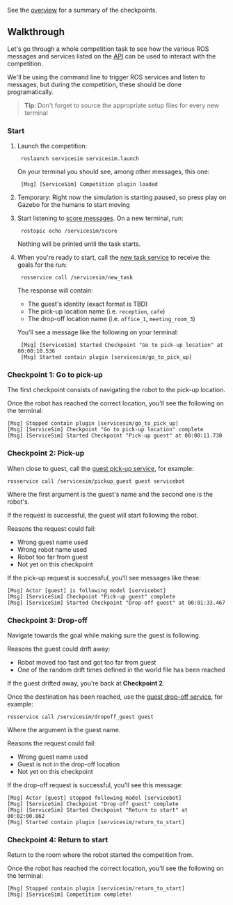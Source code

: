 See the [overview](https://bitbucket.org/osrf/servicesim/wiki/Checkpoints%20overview) for a summary of the checkpoints.

## Walkthrough

Let's go through a whole competition task to see how the various ROS messages and 
services listed on the
[API](https://bitbucket.org/osrf/servicesim/wiki/API)
can be used to interact with the competition.

We'll be using the command line to trigger ROS services and listen to messages, but
during the competition, these should be done programatically.

> **Tip**: Don't forget to source the appropriate setup files for every new terminal

### Start

1. Launch the competition:

        roslaunch servicesim servicesim.launch

    On your terminal you should see, among other messages, this one:

        [Msg] [ServiceSim] Competition plugin loaded

1. Temporary:  Right now the simulation is starting paused, so press play on Gazebo for the humans to start moving 

1. Start listening to 
[score messages](https://bitbucket.org/osrf/servicesim/src/default/servicesim_competition/msg/Score.msg).
On a new terminal, run:

        rostopic echo /servicesim/score

    Nothing will be printed until the task starts.

1. When you're ready to start, call the 
[new task service](https://bitbucket.org/osrf/servicesim/src/default/servicesim_competition/srv/NewTask.srv)
to receive the goals for the run:

        rosservice call /servicesim/new_task

    The response will contain:

    * The guest's identity (exact format is TBD)
    * The pick-up location name (i.e. `reception`, `cafe`)
    * The drop-off location name (i.e. `office_1`, `meeting_room_3`)

    You'll see a message like the following on your terminal:

        [Msg] [ServiceSim] Started Checkpoint "Go to pick-up location" at 00:00:10.536
        [Msg] Started contain plugin [servicesim/go_to_pick_up]

### Checkpoint 1: Go to pick-up

The first checkpoint consists of navigating the robot to the pick-up location.

Once the robot has reached the correct location, you'll see the following on
the terminal:

    [Msg] Stopped contain plugin [servicesim/go_to_pick_up]
    [Msg] [ServiceSim] Checkpoint "Go to pick-up location" complete
    [Msg] [ServiceSim] Started Checkpoint "Pick-up guest" at 00:00:11.730

### Checkpoint 2: Pick-up

When close to guest, call the 
[guest pick-up service](https://bitbucket.org/osrf/servicesim/src/default/servicesim_competition/srv/PickUpGuest.srv),
for example:

    rosservice call /servicesim/pickup_guest guest servicebot

Where the first argument is the guest's name and the second one is the robot's.

If the request is successful, the guest will start following the robot.

Reasons the request could fail:

* Wrong guest name used
* Wrong robot name used
* Robot too far from guest
* Not yet on this checkpoint

If the pick-up request is successful, you'll see messages like these:

    [Msg] Actor [guest] is following model [servicebot]
    [Msg] [ServiceSim] Checkpoint "Pick-up guest" complete
    [Msg] [ServiceSim] Started Checkpoint "Drop-off guest" at 00:01:33.467

### Checkpoint 3: Drop-off

Navigate towards the goal while making sure the guest is following.

Reasons the guest could drift away:

* Robot moved too fast and got too far from guest
* One of the random drift times defined in the world file has been reached

If the guest drifted away, you're back at **Checkpoint 2**.

Once the destination has been reached, use the
[guest drop-off service](https://bitbucket.org/osrf/servicesim/src/default/servicesim_competition/srv/DropOffGuest.srv),
for example:

    rosservice call /servicesim/dropoff_guest guest

Where the argument is the guest name.

Reasons the request could fail:

* Wrong guest name used
* Guest is not in the drop-off location
* Not yet on this checkpoint

If the drop-off request is successful, you'll see this message:

    [Msg] Actor [guest] stopped following model [servicebot]
    [Msg] [ServiceSim] Checkpoint "Drop-off guest" complete
    [Msg] [ServiceSim] Started Checkpoint "Return to start" at 00:02:00.862
    [Msg] Started contain plugin [servicesim/return_to_start]

### Checkpoint 4: Return to start

Return to the room where the robot started the competition from.

Once the robot has reached the correct location, you'll see the following on
the terminal:

    [Msg] Stopped contain plugin [servicesim/return_to_start]
    [Msg] [ServiceSim] Competition complete!
